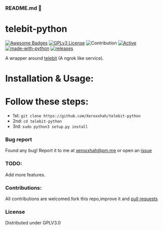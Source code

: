 ### README.md 👋
# telebit-python
[![Awesome Badges](https://img.shields.io/badge/badges-awesome-green.svg)](https://github.com/Xeroxxhah/6u4rd)
[![GPLv3 License](https://img.shields.io/badge/License-GPL%20v3-yellow.svg)](https://opensource.org/licenses/)
![Contribution](https://img.shields.io/badge/Contributions-Welcome-<brightgreen>)
[![Active](http://img.shields.io/badge/Status-Active-green.svg)](https://github.com/Xeroxxhah)
[![made-with-python](https://img.shields.io/badge/Made%20with-Python-1f425f.svg)](https://www.python.org/)
[![releases](https://img.shields.io/github/release/Xeroxxhah/6u4rd.svg)](https://github.com/Xeroxxhah/6u4rd/releases)

A wrapper around [telebit](https://telebit.cloud/) (A ngrok like service).

# Installation & Usage:


# Follow these steps: 
- 1st: ```git clone https://github.com/Xeroxxhah/telebit-python```
- 2nd: ```cd telebit-python```
- 3rd: ```sudo python3 setup.py install```


### Bug report
Found any bug!
Report it to me at xeroxxhah@pm.me
or open an [issue](https://github.com/Xeroxxhah/telebit-python/issues)

### TODO:
Add more features.

### Contributions:
All contributions are welcomed.fork this repo,improve it and [pull requests](https://github.com/Xeroxxhah/telebit-python/pulls)
### License
Distributed under GPLV3.0